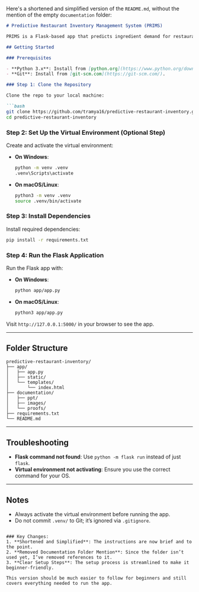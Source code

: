 Here's a shortened and simplified version of the `README.md`, without the mention of the empty `documentation` folder:

```markdown
# Predictive Restaurant Inventory Management System (PRIMS)

PRIMS is a Flask-based app that predicts ingredient demand for restaurants, reducing waste and preventing stockouts. It uses machine learning to automate inventory management and order placement.

## Getting Started

### Prerequisites

- **Python 3.x**: Install from [python.org](https://www.python.org/downloads/).
- **Git**: Install from [git-scm.com](https://git-scm.com/).

### Step 1: Clone the Repository

Clone the repo to your local machine:

```bash
git clone https://github.com/tramya16/predictive-restaurant-inventory.git
cd predictive-restaurant-inventory
```

### Step 2: Set Up the Virtual Environment (Optional Step)

Create and activate the virtual environment:

- **On Windows**:
  ```bash
  python -m venv .venv
  .venv\Scripts\activate
  ```

- **On macOS/Linux**:
  ```bash
  python3 -m venv .venv
  source .venv/bin/activate
  ```

### Step 3: Install Dependencies

Install required dependencies:

```bash
pip install -r requirements.txt
```

### Step 4: Run the Flask Application

Run the Flask app with:

- **On Windows**:
  ```bash
  python app/app.py
  ```

- **On macOS/Linux**:
  ```bash
  python3 app/app.py
  ```

Visit `http://127.0.0.1:5000/` in your browser to see the app.

---

## Folder Structure

```
predictive-restaurant-inventory/
├── app/
│   ├── app.py
│   ├── static/
│   └── templates/
│       └── index.html
├── documentation/
│   ├── ppt/
│   ├── images/
│   └── proofs/
├── requirements.txt
└── README.md
```

---

## Troubleshooting

- **Flask command not found**: Use `python -m flask run` instead of just `flask`.
- **Virtual environment not activating**: Ensure you use the correct command for your OS.

---

## Notes

- Always activate the virtual environment before running the app.
- Do not commit `.venv/` to Git; it’s ignored via `.gitignore`.
```

### Key Changes:
1. **Shortened and Simplified**: The instructions are now brief and to the point.
2. **Removed Documentation Folder Mention**: Since the folder isn’t used yet, I’ve removed references to it.
3. **Clear Setup Steps**: The setup process is streamlined to make it beginner-friendly.

This version should be much easier to follow for beginners and still covers everything needed to run the app.